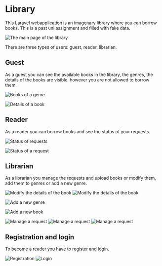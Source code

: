 # Library

This Laravel webapplication is an imagenary library where you can borrow books.
This is a past uni assignment and filled with fake data. 

![The main page of the library](resources/Képkivágás.jpg)

There are three types of users: guest, reader, librarian.

## Guest

As a guest you can see the available books in the library, the genres, the details of the books are visible. however you are not allowed to borrow them. 

![Books of a genre](resources/Képkivágás2.jpg)

![Details of a book](resources/Képkivágás3.jpg)

## Reader

As a reader you can borrow books and see the status of your requests. 

![Status of requests](resources/Képkivágás6.jpg)

![Status of a request](resources/Képkivágás7.jpg)

## Librarian

As a librarian you manage the requests and upload books or modify them, add them to genres or add a new genre.

![Modify the details of the book](resources/Képkivágás12.jpg)
![Modify the details of the book](resources/Képkivágás13.jpg)

![Add a new genre](resources/Képkivágás14.jpg)

![Add a new book](resources/Képkivágás15.jpg)

![Manage a request](resources/Képkivágás16.jpg)
![Manage a request](resources/Képkivágás17.jpg)
![Manage a request](resources/Képkivágás18.jpg)

## Registration and login

To become a reader you have to register and login.

![Registration](resources/Képkivágás10.jpg)
![Login](resources/Képkivágás4.jpg)
